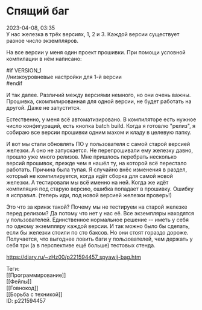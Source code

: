Спящий баг
===========

   
 2023-04-08, 03:35   
   У нас железка в трёх версиях, 1, 2 и 3. Каждой версии существует разное число экземпляров.   
   
 На все версии у меня один проект прошивки. При помощи условной компилации в нём написано:   
   
 #if VERSION\_1   
 //низкоуровневые настройки для 1-й версии   
 #endif   
   
 И так далее. Различий между версиями немного, но они очень важны. Прошивка, скомпилированная для одной версии, не будет работать на другой. Даже не запустится.   
   
 Естественно, у меня всё автоматизировано. В компиляторе есть нужное число конфигураций, есть кнопка batch build. Когда я готовлю "релиз", я собираю все версии прошивки одним махом и кладу в целевую папку.   
   
 И вот мы стали обновлять ПО у пользователя с самой старой версией железки. А оно не запускается. Не перепрошивали ему железку давно, прошло уже много релизов. Мне пришлось перебрать несколько версий прошивок, прежде чем я нашёл ту, на которой всё перестало работать. Причина была тупая. Я случайно внёс изменения в раздел, который не компилируется, когда идёт сборка для самой новой железки. А тестировали мы всё именно на ней. Когда же идёт компиляция под старую версию, ошибка попадает в прошивку. Ошибку я исправил. (теперь иди, под новой версией железки проверь!)   
   
 Это что за кринж такой? Почему мы не тестируем на старой железке перед релизом? Да потому что нет у нас её. Все экземпляры находятся у пользователей. Единственное нормальное решение -- иметь у себя по одному экземпляру каждой версии. И так можно было бы сделать, если бы железки стоили по сто баксов. Но они стоят гораздо дороже. Получается, что выгоднее ловить баги у пользователей, чем держать у себя три (а в перспективе ещё больше) тестовых стенда.   
     
 <https://diary.ru/~zHz00/p221594457_spyawij-bag.htm>   
   
 Теги:   
 [[Программирование]]   
 [[Фейлы]]   
 [[Говнокод]]   
 [[Борьба с техникой]]   
 ID: p221594457